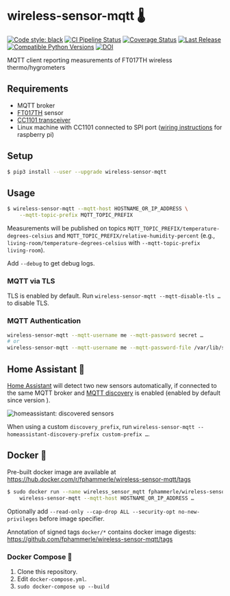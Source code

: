 # wireless-sensor-mqtt 🌡

[![Code style: black](https://img.shields.io/badge/code%20style-black-000000.svg)](https://github.com/psf/black)
[![CI Pipeline Status](https://github.com/fphammerle/wireless-sensor-mqtt/workflows/tests/badge.svg)](https://github.com/fphammerle/wireless-sensor-mqtt/actions)
[![Coverage Status](https://coveralls.io/repos/github/fphammerle/wireless-sensor-mqtt/badge.svg?branch=master)](https://coveralls.io/github/fphammerle/wireless-sensor-mqtt?branch=master)
[![Last Release](https://img.shields.io/pypi/v/wireless-sensor-mqtt.svg)](https://pypi.org/project/wireless-sensor-mqtt/#history)
[![Compatible Python Versions](https://img.shields.io/pypi/pyversions/wireless-sensor-mqtt.svg)](https://pypi.org/project/wireless-sensor-mqtt/)
[![DOI](https://zenodo.org/badge/319636053.svg)](https://zenodo.org/badge/latestdoi/319636053)

MQTT client reporting measurements of FT017TH wireless thermo/hygrometers

## Requirements

* MQTT broker
* [FT017TH](https://github.com/fphammerle/FT017TH-wireless-thermometer-hygrometer-signal#product-details) sensor
* [CC1101 transceiver](https://www.ti.com/product/CC1101)
* Linux machine with CC1101 connected to SPI port
  ([wiring instructions](https://github.com/fphammerle/python-cc1101#wiring-raspberry-pi)
  for raspberry pi)

## Setup

```sh
$ pip3 install --user --upgrade wireless-sensor-mqtt
```

## Usage

```sh
$ wireless-sensor-mqtt --mqtt-host HOSTNAME_OR_IP_ADDRESS \
    --mqtt-topic-prefix MQTT_TOPIC_PREFIX
```

Measurements will be published on topics
`MQTT_TOPIC_PREFIX/temperature-degrees-celsius`
and `MQTT_TOPIC_PREFIX/relative-humidity-percent`
(e.g., `living-room/temperature-degrees-celsius`
with `--mqtt-topic-prefix living-room`).

Add `--debug` to get debug logs.

### MQTT via TLS

TLS is enabled by default.
Run `wireless-sensor-mqtt --mqtt-disable-tls …` to disable TLS.

### MQTT Authentication

```sh
wireless-sensor-mqtt --mqtt-username me --mqtt-password secret …
# or
wireless-sensor-mqtt --mqtt-username me --mqtt-password-file /var/lib/secrets/mqtt/password …
```

## Home Assistant 🏡

[Home Assistant](https://www.home-assistant.io/) will detect two new sensors automatically,
if connected to the same MQTT broker
and [MQTT discovery](https://www.home-assistant.io/docs/mqtt/discovery/) is enabled
(enabled by default since version ).

![homeassistant: discovered sensors](docs/homeassistant/developer-tools-states-v0.117.5-20201208.png)

When using a custom `discovery_prefix`, run `wireless-sensor-mqtt --homeassistant-discovery-prefix custom-prefix …`.

## Docker 🐳

Pre-built docker image are available at https://hub.docker.com/r/fphammerle/wireless-sensor-mqtt/tags

```sh
$ sudo docker run --name wireless_sensor_mqtt fphammerle/wireless-sensor-mqtt \
    wireless-sensor-mqtt --mqtt-host HOSTNAME_OR_IP_ADDRESS …
```

Optionally add `--read-only --cap-drop ALL --security-opt no-new-privileges` before image specifier.

Annotation of signed tags `docker/*` contains docker image digests: https://github.com/fphammerle/wireless-sensor-mqtt/tags

### Docker Compose 🐙

1. Clone this repository.
2. Edit `docker-compose.yml`.
3. `sudo docker-compose up --build`
